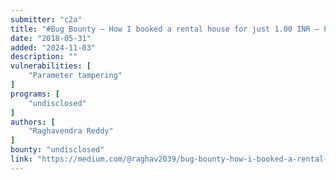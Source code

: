 ```yaml
---
submitter: "c2a"
title: "#Bug Bounty — How I booked a rental house for just 1.00 INR — Price Manipulation in Citrus Pay"
date: "2018-05-31"
added: "2024-11-03"
description: ""
vulnerabilities: [
    "Parameter tampering"
]
programs: [
    "undisclosed"
]
authors: [
    "Raghavendra Reddy"
]
bounty: "undisclosed"
link: "https://medium.com/@raghav2039/bug-bounty-how-i-booked-a-rental-house-for-just-1-00-inr-price-manipulation-in-citrus-pay-318ff6e0d8a8"
---
```




